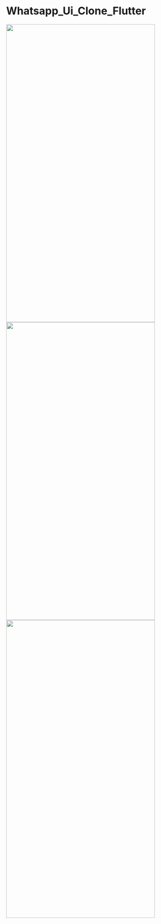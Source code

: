 # Whatsapp_Ui_Clone_Flutter

<img src="https://user-images.githubusercontent.com/76888997/113946209-826cd000-9810-11eb-8945-fee67beb7fc2.jpg" width="400" height="800"> <img src="https://user-images.githubusercontent.com/76888997/113946200-800a7600-9810-11eb-9c56-8fe0a786cdeb.jpg" width="400" height="800"> <img src="https://user-images.githubusercontent.com/76888997/113946205-813ba300-9810-11eb-9141-260a67cb75b8.jpg" width="400" height="800"> 

